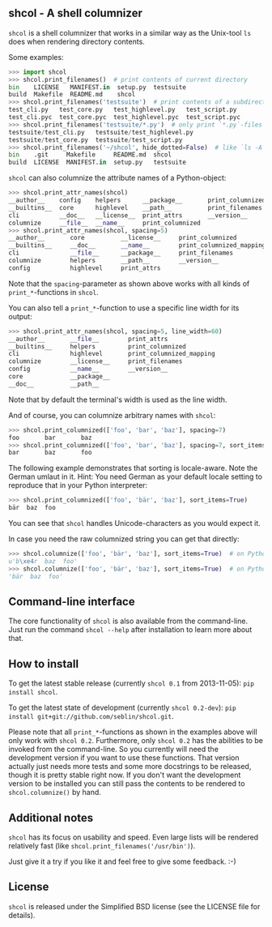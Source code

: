 shcol - A shell columnizer
--------------------------

``shcol`` is a shell columnizer that works in a similar way as the Unix-tool
``ls`` does when rendering directory contents.

Some examples:

```python
>>> import shcol
>>> shcol.print_filenames()  # print contents of current directory
bin    LICENSE   MANIFEST.in  setup.py  testsuite
build  Makefile  README.md    shcol
>>> shcol.print_filenames('testsuite')  # print contents of a subdirectory
test_cli.py   test_core.py   test_highlevel.py   test_script.py
test_cli.pyc  test_core.pyc  test_highlevel.pyc  test_script.pyc
>>> shcol.print_filenames('testsuite/*.py')  # only print `*.py`-files
testsuite/test_cli.py   testsuite/test_highlevel.py
testsuite/test_core.py  testsuite/test_script.py
>>> shcol.print_filenames('~/shcol', hide_dotted=False)  # like `ls -A ~/shcol`
bin    .git     Makefile     README.md  shcol
build  LICENSE  MANIFEST.in  setup.py   testsuite
```

``shcol`` can also columnize the attribute names of a Python-object:

```python
>>> shcol.print_attr_names(shcol)
__author__    config    helpers      __package__       print_columnized_mapping
__builtins__  core      highlevel    __path__          print_filenames
cli           __doc__   __license__  print_attrs       __version__
columnize     __file__  __name__     print_columnized
>>> shcol.print_attr_names(shcol, spacing=5)
__author__       core          __license__     print_columnized
__builtins__     __doc__       __name__        print_columnized_mapping
cli              __file__      __package__     print_filenames
columnize        helpers       __path__        __version__
config           highlevel     print_attrs
```

Note that the ``spacing``-parameter as shown above works with all kinds of
``print_*``-functions in ``shcol``.

You can also tell a ``print_*``-function to use a specific line width for
its output:

```python
>>> shcol.print_attr_names(shcol, spacing=5, line_width=60)
__author__       __file__        print_attrs
__builtins__     helpers         print_columnized
cli              highlevel       print_columnized_mapping
columnize        __license__     print_filenames
config           __name__        __version__
core             __package__
__doc__          __path__
```

Note that by default the terminal's width is used as the line width.

And of course, you can columnize arbitrary names with ``shcol``:

```python
>>> shcol.print_columnized(['foo', 'bar', 'baz'], spacing=7)
foo       bar       baz
>>> shcol.print_columnized(['foo', 'bar', 'baz'], spacing=7, sort_items=True)
bar       baz       foo
```

The following example demonstrates that sorting is locale-aware. Note the
German umlaut in it. Hint: You need German as your default locale setting
to reproduce that in your Python interpreter:

```python
>>> shcol.print_columnized(['foo', 'bär', 'baz'], sort_items=True)
bär  baz  foo
```

You can see that ``shcol`` handles Unicode-characters as you would expect it.

In case you need the raw columnized string you can get that directly:

```python
>>> shcol.columnize(['foo', 'bär', 'baz'], sort_items=True)  # on Python 2.7
u'b\xe4r  baz  foo'
>>> shcol.columnize(['foo', 'bär', 'baz'], sort_items=True)  # on Python 3.x
'bär  baz  foo'
```


Command-line interface
----------------------

The core functionality of ``shcol`` is also available from the command-line.
Just run the command ``shcol --help`` after installation to learn more about
that.


How to install
--------------

To get the latest stable release (currently ``shcol 0.1`` from 2013-11-05):
``pip install shcol``.

To get the latest state of development (currently ``shcol 0.2-dev``):
``pip install git+git://github.com/seblin/shcol.git``.

Please note that all ``print_*``-functions as shown in the examples above will
only work with ``shcol 0.2``. Furthermore, only ``shcol 0.2`` has the abilities
to be invoked from the command-line. So you currently will need the development
version if you want to use these functions. That version actually just needs
more tests and some more docstrings to be released, though it is pretty stable
right now. If you don't want the development version to be installed you can
still pass the contents to be rendered to ``shcol.columnize()`` by hand.


Additional notes
----------------

``shcol`` has its focus on usability and speed. Even large lists will be
rendered relatively fast (like ``shcol.print_filenames('/usr/bin')``).

Just give it a try if you like it and feel free to give some feedback. :-)


License
----------------

``shcol`` is released under the Simplified BSD license (see the LICENSE file for
details).
